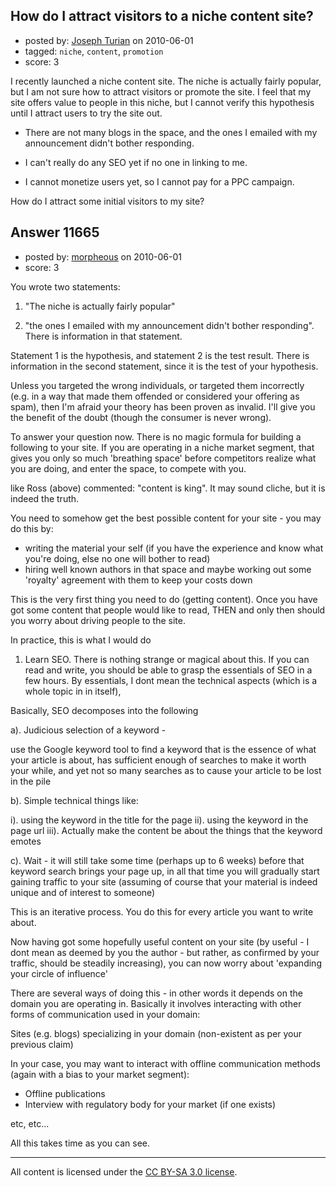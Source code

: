 ## How do I attract visitors to a niche content site?

- posted by: [Joseph Turian](https://stackexchange.com/users/-1/423-joseph-turian) on 2010-06-01
- tagged: `niche`, `content`, `promotion`
- score: 3

I recently launched a niche content site.
The niche is actually fairly popular, but I am not sure how to attract visitors or promote the site.
I feel that my site offers value to people in this niche, but I cannot verify this hypothesis until I attract users to try the site out.

 - There are not many blogs in the space, and the ones I emailed with my announcement didn't bother responding.

 - I can't really do any SEO yet if no one in linking to me.

 - I cannot monetize users yet, so I cannot pay for a PPC campaign. 

How do I attract some initial visitors to my site?



## Answer 11665

- posted by: [morpheous](https://stackexchange.com/users/-1/3365-morpheous) on 2010-06-01
- score: 3

You wrote two statements: 

1. "The niche is actually fairly popular"

2. "the ones I emailed with my announcement didn't bother responding". There is information in that statement. 


Statement 1 is the hypothesis, and statement 2 is the test result. There is information in the second statement, since it is the test of your hypothesis.

Unless you targeted the wrong individuals, or targeted them incorrectly (e.g. in a way that made them offended or considered your offering as spam), then I'm afraid your theory has been proven as invalid. I'll give you the benefit of the doubt (though the consumer is never wrong).

To answer your question now. There is no magic formula for building a following to your site. If you are operating in a niche market segment, that gives you only so much 'breathing space' before competitors realize what you are doing, and enter the space, to compete with you.

like Ross (above) commented: "content is king". It may sound cliche, but it is indeed  the truth.

You need to somehow get the best possible content for your site - you may do this by:

  - writing the material your self (if you have the experience and know what you're doing, else no one will bother to read)
  - hiring well known authors in that space and maybe working out some 'royalty' agreement with them to keep your costs down

This is the very first thing you need to do (getting content). Once you have got some content that people would like to read, THEN and only then should you worry about driving people to the site.

In practice, this is what I would do

1. Learn SEO. There is nothing strange or magical about this. If you can read and write, you should be able to grasp the essentials of SEO in a few hours. By essentials, I dont mean the technical aspects (which is a whole topic in in itself),

Basically, SEO decomposes into the following

a). Judicious selection of a keyword - 

use the Google keyword tool to find a keyword that is the essence of what your article is about, has sufficient enough of searches to make it worth your while, and yet not so many searches as to cause your article to be lost in the pile

b). Simple technical things like:

i). using the keyword in the title for the page
ii). using the keyword in the page url
iii). Actually make the content be about the things that the keyword emotes


c). Wait - it will still take some time (perhaps up to 6 weeks) before that keyword search brings your page up, in all that time you will gradually start gaining traffic to your site (assuming of course that your material is indeed unique and of interest to someone)


This is an iterative process. You do this for every article you want to write about.


Now having got some hopefully useful content on your site (by useful - I dont mean as deemed by you the author - but rather, as confirmed by your traffic, should be steadily increasing), you can now worry about 'expanding your circle of influence'

There are several ways of doing this - in other words it depends on the domain you are operating in. Basically it involves interacting with other forms of communication used in your domain:

Sites (e.g. blogs) specializing in your domain (non-existent as per your previous claim)

In your case, you may want to interact with offline communication methods (again with a bias to your market segment):

  - Offline publications
  - Interview with regulatory body for your market (if one exists)

etc, etc...

All this takes time as you can see.









---

All content is licensed under the [CC BY-SA 3.0 license](https://creativecommons.org/licenses/by-sa/3.0/).
